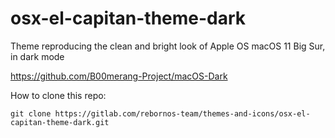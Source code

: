# osx-el-capitan-theme-dark

Theme reproducing the clean and bright look of Apple OS macOS 11 Big Sur, in dark mode

https://github.com/B00merang-Project/macOS-Dark

How to clone this repo:

```
git clone https://gitlab.com/rebornos-team/themes-and-icons/osx-el-capitan-theme-dark.git
```

